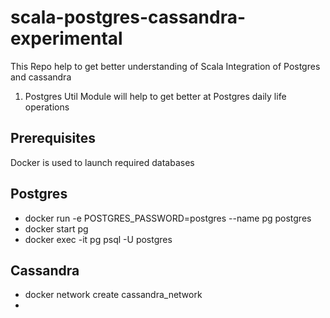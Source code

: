# scala-postgres-cassandra-experimental

This Repo help to get better understanding of Scala Integration of Postgres and cassandra

1. Postgres Util Module will help to get better at Postgres daily life operations

## Prerequisites

Docker is used to launch required databases

## Postgres
 - docker run -e POSTGRES_PASSWORD=postgres --name pg postgres
 - docker start pg
 - docker exec -it pg psql -U postgres

## Cassandra
 - docker network create cassandra_network
 - 


